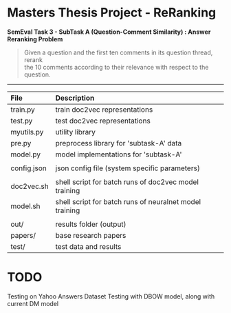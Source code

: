 # Masters Thesis Project - ReRanking
**SemEval Task 3 - SubTask A (Question-Comment Similarity) : Answer Reranking Problem**

> Given a question and the first ten comments in its question thread, rerank 
<br/>the 10 comments according to their relevance with respect to the question.

----

| File        | Description                                             |
|:----------- |:------------------------------------------------------- |
| train.py    | train doc2vec representations                           |
| test.py     | test  doc2vec representations                           |
| myutils.py  | utility library                                         |
| pre.py      | preprocess library for 'subtask-A' data                 |
| model.py    | model implementations for 'subtask-A'                   |
|             |                                                         |
| config.json | json config file (system specific parameters)           |
|             |                                                         |
| doc2vec.sh  | shell script for batch runs of doc2vec model training   |
| model.sh    | shell script for batch runs of neuralnet model training |
|             |                                                         |
| out/        | results folder (output)                                 |
| papers/     | base research papers                                    |
| test/       | test data and results                                   |

# TODO

Testing on Yahoo Answers Dataset
Testing with DBOW model, along with current DM model